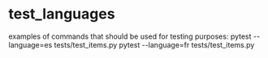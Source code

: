 # test_languages
examples of commands that should be used for testing purposes:
pytest --language=es tests/test_items.py
pytest --language=fr tests/test_items.py
